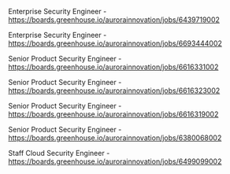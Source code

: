 Enterprise Security Engineer - https://boards.greenhouse.io/aurorainnovation/jobs/6439719002

Enterprise Security Engineer - https://boards.greenhouse.io/aurorainnovation/jobs/6693444002

Senior Product Security Engineer - https://boards.greenhouse.io/aurorainnovation/jobs/6616331002

Senior Product Security Engineer - https://boards.greenhouse.io/aurorainnovation/jobs/6616323002

Senior Product Security Engineer - https://boards.greenhouse.io/aurorainnovation/jobs/6616319002

Senior Product Security Engineer - https://boards.greenhouse.io/aurorainnovation/jobs/6380068002

Staff Cloud Security Engineer - https://boards.greenhouse.io/aurorainnovation/jobs/6499099002

